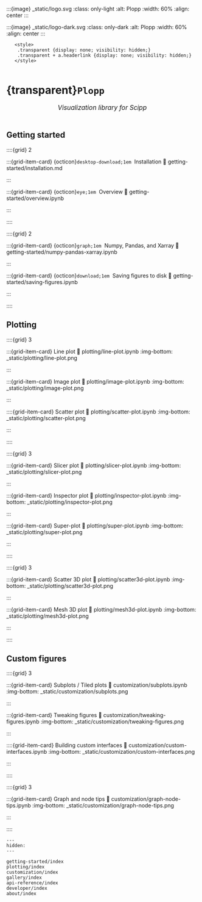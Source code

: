 :::{image} _static/logo.svg
:class: only-light
:alt: Plopp
:width: 60%
:align: center
:::

:::{image} _static/logo-dark.svg
:class: only-dark
:alt: Plopp
:width: 60%
:align: center
:::

```{raw} html
   <style>
    .transparent {display: none; visibility: hidden;}
    .transparent + a.headerlink {display: none; visibility: hidden;}
   </style>
```

```{role} transparent
```

# {transparent}`Plopp`

<div style="font-size:1.2em;font-style:italic;color:var(--pst-color-text-muted);text-align:center;">
  Visualization library for Scipp
  </br></br>
</div>


## Getting started

::::{grid} 2

:::{grid-item-card} {octicon}`desktop-download;1em`&nbsp; Installation
:link: getting-started/installation.md

:::

:::{grid-item-card} {octicon}`eye;1em`&nbsp; Overview
:link: getting-started/overview.ipynb

:::

::::

::::{grid} 2

:::{grid-item-card} {octicon}`graph;1em`&nbsp; Numpy, Pandas, and Xarray
:link: getting-started/numpy-pandas-xarray.ipynb

:::

:::{grid-item-card} {octicon}`download;1em`&nbsp; Saving figures to disk
:link: getting-started/saving-figures.ipynb

:::

::::

## Plotting

::::{grid} 3

:::{grid-item-card} Line plot
:link: plotting/line-plot.ipynb
:img-bottom: _static/plotting/line-plot.png

:::

:::{grid-item-card} Image plot
:link: plotting/image-plot.ipynb
:img-bottom: _static/plotting/image-plot.png

:::

::::{grid-item-card} Scatter plot
:link: plotting/scatter-plot.ipynb
:img-bottom: _static/plotting/scatter-plot.png

:::

::::

::::{grid} 3

:::{grid-item-card} Slicer plot
:link: plotting/slicer-plot.ipynb
:img-bottom: _static/plotting/slicer-plot.png

:::

:::{grid-item-card} Inspector plot
:link: plotting/inspector-plot.ipynb
:img-bottom: _static/plotting/inspector-plot.png

:::

:::{grid-item-card} Super-plot
:link: plotting/super-plot.ipynb
:img-bottom: _static/plotting/super-plot.png

:::

::::

::::{grid} 3

:::{grid-item-card} Scatter 3D plot
:link: plotting/scatter3d-plot.ipynb
:img-bottom: _static/plotting/scatter3d-plot.png

:::

:::{grid-item-card} Mesh 3D plot
:link: plotting/mesh3d-plot.ipynb
:img-bottom: _static/plotting/mesh3d-plot.png

:::

::::

## Custom figures

::::{grid} 3

:::{grid-item-card} Subplots / Tiled plots
:link: customization/subplots.ipynb
:img-bottom: _static/customization/subplots.png

:::

:::{grid-item-card} Tweaking figures
:link: customization/tweaking-figures.ipynb
:img-bottom: _static/customization/tweaking-figures.png

:::

::::{grid-item-card} Building custom interfaces
:link: customization/custom-interfaces.ipynb
:img-bottom: _static/customization/custom-interfaces.png

:::

::::

::::{grid} 3

:::{grid-item-card} Graph and node tips
:link: customization/graph-node-tips.ipynb
:img-bottom: _static/customization/graph-node-tips.png

:::

::::

```{toctree}
---
hidden:
---

getting-started/index
plotting/index
customization/index
gallery/index
api-reference/index
developer/index
about/index
```
